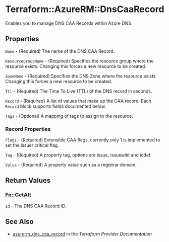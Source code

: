 # Terraform::AzureRM::DnsCaaRecord

Enables you to manage DNS CAA Records within Azure DNS.

## Properties

`Name` - (Required) The name of the DNS CAA Record.

`ResourceGroupName` - (Required) Specifies the resource group where the resource exists. Changing this forces a new resource to be created.

`ZoneName` - (Required) Specifies the DNS Zone where the resource exists. Changing this forces a new resource to be created.

`Ttl` - (Required) The Time To Live (TTL) of the DNS record in seconds.

`Record` - (Required) A list of values that make up the CAA record. Each `Record` block supports fields documented below.

`Tags` - (Optional) A mapping of tags to assign to the resource.

### Record Properties

`Flags` - (Required) Extensible CAA flags, currently only 1 is implemented to set the issuer critical flag.

`Tag` - (Required) A property tag, options are issue, issuewild and iodef.

`Value` - (Required) A property value such as a registrar domain.


## Return Values

### Fn::GetAtt

`Id` - The DNS CAA Record ID.

## See Also

* [azurerm_dns_caa_record](https://www.terraform.io/docs/providers/azurerm/r/dns_caa_record.html) in the _Terraform Provider Documentation_